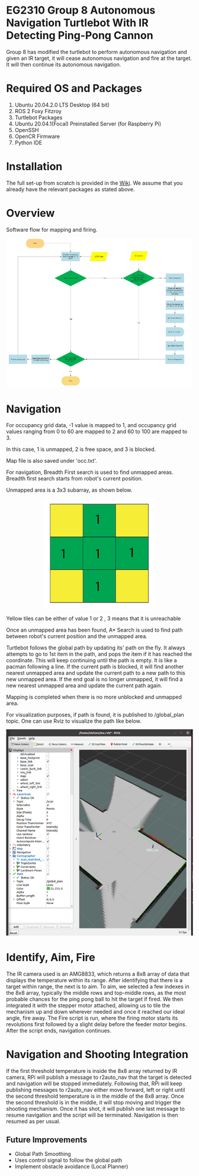 # EG2310 Group 8 Autonomous Navigation Turtlebot With IR Detecting Ping-Pong Cannon

Group 8 has modified the turtlebot to perform autonomous navigation and given an IR target, it will cease autonomous navigation and fire at the target. It will then continue its autonomous navigation.

# Required OS and Packages
1) Ubuntu 20.04.2.0 LTS Desktop (64 bit)
2) ROS 2 Foxy Fitzroy
3) Turtlebot Packages
4) Ubuntu 20.04.1(Focal) Preinstalled Server (for Raspberry Pi)
5) OpenSSH
6) OpenCR Firmware
7) Python IDE

# Installation
The full set-up from scratch is provided in the [Wiki](https://github.com/Nielsencu/r2auto_nav/wiki). We assume that you already have the relevant packages as stated above.

# Overview
Software flow for mapping and firing.

<p align="center">
	<img src="doc/soft_flow.png" width="900"/>
</p>

# Navigation
For occupancy grid data, -1 value is mapped to 1, and occupancy grid values ranging from 0 to 60 are mapped to 2 and 60 to 100 are mapped to 3.

In this case, 1 is unmapped, 2 is free space, and 3 is blocked.

Map file is also saved under 'occ.txt'.

For navigation, Breadth First search is used to find unmapped areas. Breadth first search starts from robot's current position.

Unmapped area is a 3x3 subarray, as shown below.

<p align="center">
	<img src="doc/unmapped.png" width="300"/>
	<p>Yellow tiles can be either of value 1 or 2 , 3 means that it is unreachable</p>
</p>


Once an unmapped area has been found, A* Search is used to find path between robot's current position and the unmapped area.

Turtlebot follows the global path by updating its' path on the fly. It always attempts to go to 1st item in the path, and pops the item if it has reached the coordinate. This will keep continuing until the path is empty. It is like a pacman following a line. If the current path is blocked, it will find another nearest unmapped area and update the current path to a new path to this new unmapped area. If the end goal is no longer unmapped, it will find a new nearest unmapped area and update the current path again.

Mapping is completed when there is no more unblocked and unmapped area.

For visualization purposes, if path is found, it is published to /global_plan topic. One can use Rviz to visualize the path like below.

<p align="center">
	<img src="doc/pathonlyu.png" width="600"/>
</p>

# Identify, Aim, Fire
The IR camera used is an AMG8833, which returns a 8x8 array of data that displays the temperature within its range. After identifying that there is a target within range, the next is to aim. To aim, we selected a few indexes in the 8x8 array, typically the middle rows and top-middle rows, as the most probable chances for the ping pong ball to hit the target if fired. We then integrated it with the stepper motor attached, allowing us to tile the mechanism up and down wherever needed and once it reached our ideal angle, fire away. The Fire script is run, where the firing motor starts its revolutions first followed by a slight delay before the feeder motor begins. After the script ends, navigation continues.

# Navigation and Shooting Integration
If the first threshold temperature is inside the 8x8 array returned by IR camera, RPi will publish a message to r2auto_nav that the target is detected and navigation will be stopped immediately. Following that, RPi will keep publishing messages to r2auto_nav either move forward, left or right until the second threshold temperature is in the middle of the 8x8 array. Once the second threshold is in the middle, it will stop moving and trigger the shooting mechanism. Once it has shot, it will publish one last message to resume navigation and the script will be terminated. Navigation is then resumed as per usual.


## Future Improvements
* Global Path Smoothing
* Uses control signal to follow the global path
* Implement obstacle avoidance (Local Planner)
	
	



